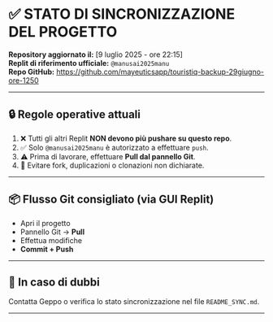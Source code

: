 # ✅ STATO DI SINCRONIZZAZIONE DEL PROGETTO

**Repository aggiornato il:** [9 luglio 2025 - ore 22:15]  
**Replit di riferimento ufficiale:** `@manusai2025manu`  
**Repo GitHub:** https://github.com/mayeuticsapp/touristiq-backup-29giugno-ore-1250

---

## 🔒 Regole operative attuali

1. ❌ Tutti gli altri Replit **NON devono più pushare su questo repo**.
2. ✅ Solo `@manusai2025manu` è autorizzato a effettuare `push`.
3. ⚠️ Prima di lavorare, effettuare **Pull dal pannello Git**.
4. 🚫 Evitare fork, duplicazioni o clonazioni non dichiarate.

---

## 📦 Flusso Git consigliato (via GUI Replit)

- Apri il progetto
- Pannello Git → **Pull**
- Effettua modifiche
- **Commit + Push**

---

## 🧠 In caso di dubbi

Contatta Geppo o verifica lo stato sincronizzazione nel file `README_SYNC.md`.

---
